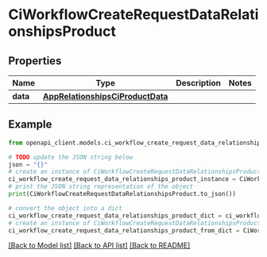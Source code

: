 # CiWorkflowCreateRequestDataRelationshipsProduct


## Properties

Name | Type | Description | Notes
------------ | ------------- | ------------- | -------------
**data** | [**AppRelationshipsCiProductData**](AppRelationshipsCiProductData.md) |  | 

## Example

```python
from openapi_client.models.ci_workflow_create_request_data_relationships_product import CiWorkflowCreateRequestDataRelationshipsProduct

# TODO update the JSON string below
json = "{}"
# create an instance of CiWorkflowCreateRequestDataRelationshipsProduct from a JSON string
ci_workflow_create_request_data_relationships_product_instance = CiWorkflowCreateRequestDataRelationshipsProduct.from_json(json)
# print the JSON string representation of the object
print(CiWorkflowCreateRequestDataRelationshipsProduct.to_json())

# convert the object into a dict
ci_workflow_create_request_data_relationships_product_dict = ci_workflow_create_request_data_relationships_product_instance.to_dict()
# create an instance of CiWorkflowCreateRequestDataRelationshipsProduct from a dict
ci_workflow_create_request_data_relationships_product_from_dict = CiWorkflowCreateRequestDataRelationshipsProduct.from_dict(ci_workflow_create_request_data_relationships_product_dict)
```
[[Back to Model list]](../README.md#documentation-for-models) [[Back to API list]](../README.md#documentation-for-api-endpoints) [[Back to README]](../README.md)


